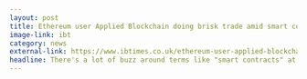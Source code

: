 ```yaml
---
layout: post
title: Ethereum user Applied Blockchain doing brisk trade amid smart contracts buzz
image-link: ibt
category: news
external-link: https://www.ibtimes.co.uk/ethereum-user-applied-blockchain-doing-brisk-trade-amid-smart-contracts-buzz-1520284
headline: There's a lot of buzz around terms like "smart contracts" at the moment, evidenced by the amount of people crowded into a dedicated session on the topic yesterday at London's Fintech Week 2015. Adi Ben-Ari, founder Applied Blockchain, who was giving the smart contracts presentation, consults with companies about use cases they might have for private blockchains.
---
```

